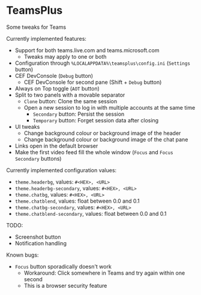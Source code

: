# TeamsPlus
Some tweaks for Teams

Currently implemented features:
- Support for both teams.live.com and teams.microsoft.com
  - Tweaks may apply to one or both
- Configuration through `%LOCALAPPDATA%\teamsplus\config.ini` (`Settings` button)
- CEF DevConsole (`Debug` button)
  - CEF DevConsole for second pane (Shift + `Debug` button)
- Always on Top toggle (`AOT` button)
- Split to two panels with a movable separator
  - `Clone` button: Clone the same session
  - Open a new session to log in with multiple accounts at the same time
    - `Secondary` button: Persist the session
    - `Temporary` button: Forget session data after closing
- UI tweaks
  - Change background colour or background image of the header
  - Change background colour or background image of the chat pane
- Links open in the default browser
- Make the first video feed fill the whole window (`Focus` and `Focus Secondary` buttons)

Currently implemented configuration values:
- `theme.headerbg`, values: `#<HEX>, <URL>`
- `theme.headerbg-secondary`, values: `#<HEX>, <URL>`
- `theme.chatbg`, values: `#<HEX>, <URL>`
- `theme.chatblend`, values: float between 0.0 and 0.1
- `theme.chatbg-secondary`, values: `#<HEX>, <URL>`
- `theme.chatblend-secondary`, values: float between 0.0 and 0.1

TODO:
- Screenshot button
- Notification handling

Known bugs:
- `Focus` button sporadically doesn't work
  - Workaround: Click somewhere in Teams and try again within one second
  - This is a browser security feature